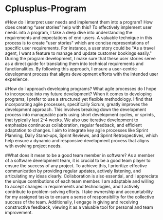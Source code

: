 # Cplusplus-Program

#How do I interpret user needs and implement them into a program? How does creating “user stories” help with this?
	To effectively implement user needs into a program, I take a deep dive into understanding the requirements and expectations of end-users. A valuable technique in this process is to create "user stories" which are concise representations of specific user requirements. For instance, a user story could be "As a travel agent, I want a feature to manage and update customer bookings easily." During the program development, I make sure that these user stories serve as a direct guide for translating them into technical requirements and functionalities. By following this approach, I ensure a user-centric development process that aligns development efforts with the intended user experience.

#How do I approach developing programs? What agile processes do I hope to incorporate into my future development?
	When it comes to developing programs, I prefer to use a structured yet flexible methodology. I find that incorporating agile processes, specifically Scrum, greatly improves the development approach. This involves breaking down the development process into manageable parts using short development cycles, or sprints, that typically last 2-4 weeks. We also use iterative development to emphasize continuous collaboration, regular feedback, and efficient adaptation to changes. I aim to integrate key agile processes like Sprint Planning, Daily Stand-ups, Sprint Reviews, and Sprint Retrospectives, which help ensure a dynamic and responsive development process that aligns with evolving project needs.

#What does it mean to be a good team member in software?
  As a member of a software development team, it is crucial to be a good team player to ensure the success of any project. To achieve this, I prioritize effective communication by providing regular updates, actively listening, and articulating my ideas clearly. Collaboration is also essential, and I appreciate the unique contributions of each team member. I am adaptable and willing to accept changes in requirements and technologies, and I actively contribute to problem-solving efforts. I take ownership and accountability for my assigned tasks to ensure a sense of responsibility for the collective success of the team. Additionally, I engage in giving and receiving constructive feedback, viewing it as a valuable tool for personal and team improvement. 
